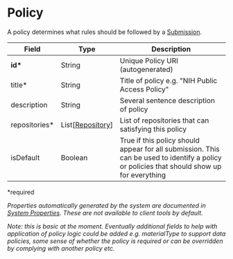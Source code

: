 # Policy

A policy determines what rules should be followed by a [Submission](Submission.md).

| Field  		| Type  		| Description |
| ------------- | ------------- | ------------- |
| __id*__ | String | Unique Policy URI (autogenerated) |
| title* | String | Title of policy e.g. "NIH Public Access Policy" |
| description | String | Several sentence description of policy |
| repositories* | List[[Repository](Repository.md)] | List of repositories that can satisfying this policy |
| isDefault | Boolean | True if this policy should appear for all submission. This can be used to identify a policy or policies that should show up for everything  |
 
*required 

*Properties automatically generated by the system are documented in [System Properties](SystemProperties.md). These are not available to client tools by default.*

_Note: this is basic at the moment. Eventually additional fields to help with application of policy logic could be added e.g. materialType to support data policies, some sense of whether the policy is required or can be overridden by complying with another policy etc._
